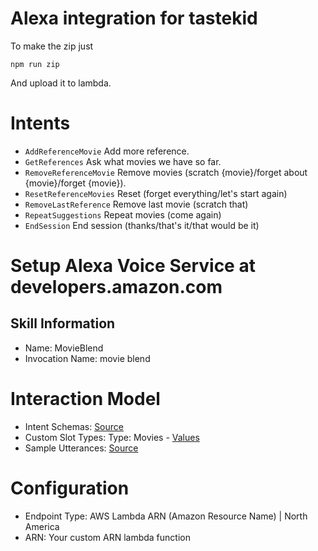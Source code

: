 # Alexa integration for tastekid

To make the zip just

    npm run zip

And upload it to lambda.

# Intents

- `AddReferenceMovie` Add more reference.
- `GetReferences` Ask what movies we have so far.
- `RemoveReferenceMovie` Remove movies (scratch {movie}/forget about
  {movie}/forget {movie}).
- `ResetReferenceMovies` Reset (forget everything/let's start again)
- `RemoveLastReference` Remove last movie (scratch that)
- `RepeatSuggestions` Repeat movies (come again)
- `EndSession` End session (thanks/that's it/that would be it)

# Setup Alexa Voice Service at developers.amazon.com
## Skill Information
- Name: MovieBlend
- Invocation Name: movie blend

# Interaction Model
- Intent Schemas: [Source](schema/intents.json)
- Custom Slot Types: Type: Movies - [Values](schemas/custom_slot_types.txt)
- Sample Utterances: [Source](schema/utterences.txt)

# Configuration
- Endpoint Type: AWS Lambda ARN (Amazon Resource Name) | North America
- ARN: Your custom ARN lambda function
